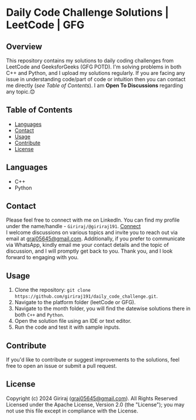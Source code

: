 # Daily Code Challenge Solutions | LeetCode | GFG

## Overview
This repository contains my solutions to daily coding challenges from LeetCode and GeeksforGeeks (GFG POTD). I'm solving problems in both C++ and Python, and I upload my solutions regularly. If you are facing any issue in understanding code/part of code or intuition then you can contact me directly (*see Table of Contents*). I am **Open To Discussions** regarding any topic.😊

## Table of Contents
- [Languages](#languages)
- [Contact](#contact)
- [Usage](#usage)
- [Contribute](#contribute)
- [License](#license)

## Languages
- C++
- Python

## Contact
Please feel free to connect with me on LinkedIn. You can find my profile under the name/handle - `Giriraj/@giriraj191`. [Connect](https://www.linkedin.com/in/giriraj191/)  
I welcome discussions on various topics and invite you to reach out via email at graj05645@gmail.com. Additionally, if you prefer to communicate via WhatsApp, kindly email me your contact details and the topic of discussion, and I will promptly get back to you. Thank you, and I look forward to engaging with you.

## Usage
1. Clone the repository: `git clone https://github.com/giriraj191/daily_code_challenge.git`.
2. Navigate to the platform folder (leetCode or GFG).
3. Navigate to the month folder, you will find the datewise solutions there in both `C++` and `Python`.
4. Open the solution file using an IDE or text editor.
5. Run the code and test it with sample inputs.

## Contribute
If you'd like to contribute or suggest improvements to the solutions, feel free to open an issue or submit a pull request.

## License
Copyright (c) 2024 Giriraj (graj05645@gmail.com). All Rights Reserved  
Licensed under the Apache License, Version 2.0 (the "License"); you may not use this file except in compliance with the License.

